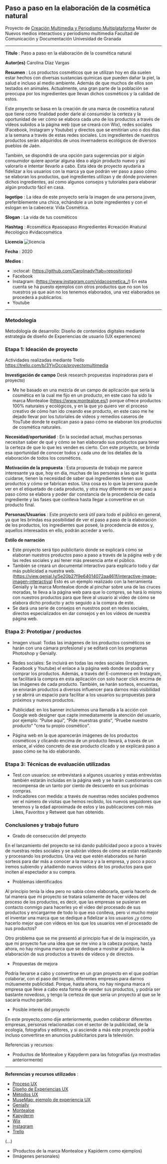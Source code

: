 ## Paso a paso en la elaboración de la cosmética natural


Proyecto de [Creación Multimedia y Periodismo Multiplataforma](https://github.com/mgea/PeriodismoMultimedia)
Master de Nuevos medios interactivos y periodismo multimedia
Facultad de Comunicación y Documentación
Univesidad de Granada  

----

**Titulo** : Paso a paso en la elaboración de la cosmética natural

**Autor(es)** Carolina Díaz Vargas

**Resumen** : Los productos cosméticos que se utilizan hoy en día suelen estar hechos con diversas sustancias químicas que pueden dañar la piel, la salud e incluso al medio ambiente. Además de que muchos de ellos son testados en animales. Actualmente, una gran parte de la población se preocupa por los ingredientes que llevan dichos cosméticos y la calidad de estos.

Este proyecto se basa en la creación de una marca de cosmética natural que tiene como finalidad poder darle al consumidor la certeza y la oportunidad de ver cómo se elabora cada uno de los productos a través de vídeos subidos a la página web (que se creará con Wix), redes sociales (Facebook, Instagram y Youtube) y directos que se emitirían uno o dos días a la semana a través de estas redes sociales. Los ingredientes de nuestros productos serán adquiridos de unos invernaderos ecológicos de diversos pueblos de Jaén.

También, se dispondrá de una opción para sugerencias por si algún consumidor quiere aportar alguna idea o algún producto nuevo y así valorarlo e intentar llevarlo a cabo. Esta idea de proyecto ayudaría a fidelizar a los usuarios con la marca ya que podrán ver paso a paso cómo se elaboran los productos, qué ingredientes utilizan y de dónde provienen dichos ingredientes, así como algunos consejos y tutoriales para elaborar algún producto fácil en casa.

**logotipo** : La idea de este proyecto sería la imagen de una persona joven, preferiblemente una chica, echándole a un bote ingredientes y con el eslogan en la cabecera: Vida Cosmética.

**Slogan** : La vida de tus cosméticos

**Hashtag** : #cosmética #pasoapaso #ingredientes #creación #natural #ecológico #vidacosmética

**Licencia**    ![licencia](https://licensebuttons.net/l/by-nc-sa/3.0/88x31.png) 

**Fecha** : 2020

**Medios** :


*  :octocat: (https://github.com/Carolinadv?tab=repositories)  
* Facebook
* Instagram: (https://www.instagram.com/vidacosmetica_/) En esta cuenta se ha puesto ejemplos con otros productos que no son los nuestros ya que aún no los tenemos elaborados, una vez elaborados se procederá a publicarlos.
* Youtube


--- 

### Metodología 

Metodología de desarrollo: Diseño de contenidos digitales mediante estrategia de diseño de Experiencias de usuario (UX experiences) 

### Etapa 1: Ideación de proyecto 

Actividades realizadas mediante Trello https://trello.com/b/3YjvDccp/proyectomultimedia

**Investigación de campo**   Desk research propuestas inspiradoras para el proyecto) 

* Me he basado en una mezcla de un campo de aplicación que sería la cosmética en la cual me fijo en un producto, en este caso ha sido la marca Montealoe (https://www.montealoe.es/) porque ofrece productos 100% naturales y ecológicos, y en la que yo quiero ver el proceso creativo de cómo han ido creando ese producto, en este caso me he dejado llevar por los tutoriales de vídeos y remedios caseros de YouTube donde te explican paso a paso cómo se elaboran los productos de cosmética naturales.

**Necesidad/oportunidad** : En la sociedad actual, muchas personas necesitan saber de qué y cómo se han elaborado sus productos para tener la certeza de que lo que les venden es cierto. Con este proyecto, se brinda esa oportunidad de conocer todos y cada uno de los detalles de la elaboración de todos los cosméticos.

**Motivación de la propuesta** : Esta propuesta de trabajo me parece interesante ya que, hoy en día, muchas de las personas a las que le gusta cuidarse, tienen la necesidad de saber qué ingredientes tienen sus productos y cómo se fabrican estos. Una cosa es lo que la persona puede ver en el etiquetado de cada producto, y otra muy diferente es ver paso a paso cómo se elabora y poder dar constancia de la procedencia de cada ingrediente y las fases que conlleva hasta llegar a convertirse en un producto final.

**Personas/Usuarios** : Este proyecto será útil para todo el público en general, ya que les brindas esa posibilidad de ver el paso a paso de la elaboración de los productos, los ingredientes que poseé, la procedencia de estos y, aquellos interesados en ello, podrán acceder a verlo.

**Estilo de narración**  

* Este proyecto será tipo publicitario donde se explicará cómo se elaboran nuestros productos paso a paso a través de la página web y de las redes sociales y así tener más presencia ante el público.
* También se creará un documental interactivo para explicarlo todo y dar más publicidad a nuestra web. (https://view.genial.ly/5e20b27f9e64014072aa461f/interactive-image-imagen-interactiva) Esto es un ejemplo realizado con la herramienta Genially y la marca Montealoe donde al pinchar sobre una de las cruces moradas, te lleva a la página web para que lo compres, se hará lo mismo con nuestros productos para que lleve al usuario al vídeo de cómo se elabora dicho producto y acto seguido a la compra de este.
* Se dará una serie de consejos en nuestros post en redes sociales, directos especializados en dar consejos y en los vídeos de nuestra página web.



### Etapa 2: Prototipar / productos 

* Imagen visual: Todas las imágenes de los productos cosméticos se harán con una cámara profesional y se editará con los programas Photoshop y Genially.

* Redes sociales: Se incluirá en todas las redes sociales (Instagram, Facebook y Youtube) el enlace a la página web donde se podrá ver y comprar los productos. Además, a través del E-commerce en Instagram, se facilitará la compra en esta aplicación con solo hacer click encima de las imágenes de cada producto. También, se harán sorteos, encuestas, se enviarán productos a diversos influencer para darnos más visibilidad y se abrirá un espacio para facilitar a los usuarios su propuestas para próximos y nuevos productos.

* Publicidad: en los banner incluiremos una llamada a la acción con Google web designer que capte inmediatamente la atención del usuario, por ejemplo: “Pulse aquí“, “Pide muestras gratis“, “Pruebe nuestro producto“ "crea tu propio cosmético".

* Página web en la que aparecerán imágenes de los productos cosméticos y clicando encima de un producto llevará, a través de un enlace, al vídeo concreto de ese producto clicado y se explicará paso a paso cómo se ha ido elaborando.

### Etapa 3: Técnicas de evaluación utilizadas

* Test con usuarios: se entrevistará a algunos usuarios y estas entrevistas también estarán incluidas en la página web y se harán cuestionarios con recompensa de un tanto por ciento de descuento en sus próximas compras.
* Indicadores con medida: a través de nuestras redes sociales podremos ver el número de visitas que hemos recibido, los nuevos seguidores que tenemos y la edad aproximada de estos y las publicaciones con más Likes, Favoritos y Retweet que han obtenido.





### Conclusiones y trabajo futuro


* Grado de consecución del proyecto

En el lanzamiento del proyecto se irá dando publicidad poco a poco a través de nuestras redes sociales y se subirán vídeos de cómo se están realizando y procesando los productos. Una vez que estén elaborados se harán sorteos para dar más a conocer a la marca y a la empresa, y poco a poco iremos subiendo y añadiendo nuevos vídeos de los productos para que inciten al espectador a su compra.

* Problemas identificados

Al principio tenía la idea pero no sabía cómo elaborarla, quería hacerlo de tal manera que mi proyecto se tratara solamente de hacer vídeos del proceso de los productos, es decir, que las empresas se pusieran en contacto conmigo para hacerles yo el vídeo del procesado de sus productos y encargarme de todo lo que eso conlleva, pero vi mucho mejor el inventar una marca que se dedique a fidelizar a los usuarios ¿y cómo hacerlo mejor que con vídeos en los que los usuarios ven el procesado de sus productos?

Otro problema que se me presentó al principio fue el de la inspiración, ya que mi proyecto fue una idea que se me vino a la cabeza porque, hasta ahora, no hay ninguna marca que se dedique a mostrar al público la elaboración de sus productos a través de vídeos y de directos.

* Propuestas de mejora

Podría llevarse a cabo y convertirse en un gran proyecto en el que podrían colaborar, con el paso del tiempo, diferentes empresas para darnos mútuamente publicidad. Porque, hasta ahora, no hay ninguna marca ni empresa que lleve a cabo esta forma de vender sus productos, y podría ser bastante novedoso, y tengo la certeza de que sería un proyecto al que se le sacaría mucho partido.

* Posible interés del proyecto 

En este proyecto,como dije anteriormente, pueden colaborar diferentes empresas, personas relacionadas con el sector de la publicidad, de la ecología, fotografos y editores, y si asciende a más este proyecto podría incluso convertirse en anuncios publicitarios para la televisión. 


Referencias y recursos: 

* Productos de Montealoe y Kapyderm para las fotografías (ya mostradas anteriormente)

----

**Referencias y recursos utilizados** :

* [Proceso UX](https://uxmastery.com/resources/process/)
* [Diseño de Experiencias UX](http://www.nosolousabilidad.com/articulos/uxd.htm) 
* [Métodos UX](https://mgea.github.io/UX-DIU-Checklist/index.html) 
* [MuseMap: ejemplo de experiencia UX](https://blog.prototypr.io/musemap-street-art-app-ux-case-study-9bec6a99823b) 
* [Genially](https://view.genial.ly/5e20b27f9e64014072aa461f/interactive-image-imagen-interactiva)
* [Montealoe](https://www.montealoe.es/)
* [Kapyderm](http://www.kapyderm.com/)
* [Wix](https://es.wix.com/)
* [Instagram](https://www.instagram.com/vidacosmetica_/)
* [Trello](https://trello.com/b/3YjvDccp/proyectomultimedia)


(...)
* (Productos de la marca Montealoe y Kapiderm como ejemplos) 
* (Imágenes personales) 












